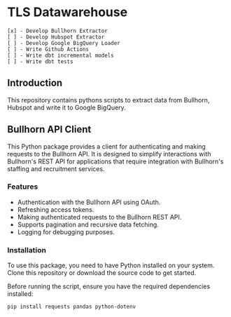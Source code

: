 # TLS Datawarehouse

<!-- checkbox -->
    [x] - Develop Bullhorn Extractor
    [ ] - Develop Hubspot Extractor
    [ ] - Develop Google BigQuery Loader
    [ ] - Write Github Actions
    [ ] - Write dbt incremental models
    [ ] - Write dbt tests

## Introduction

This repository contains pythons scripts to extract data from Bullhorn, Hubspot and write it to Google BigQuery.

## Bullhorn API Client

This Python package provides a client for authenticating and making requests to the Bullhorn API. It is designed to simplify interactions with Bullhorn's REST API for applications that require integration with Bullhorn's staffing and recruitment services.

### Features

- Authentication with the Bullhorn API using OAuth.
- Refreshing access tokens.
- Making authenticated requests to the Bullhorn REST API.
- Supports pagination and recursive data fetching.
- Logging for debugging purposes.

### Installation

To use this package, you need to have Python installed on your system. Clone this repository or download the source code to get started.

Before running the script, ensure you have the required dependencies installed:

```bash
pip install requests pandas python-dotenv